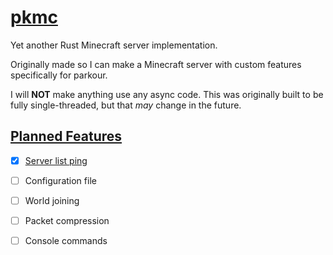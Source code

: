 
# [pkmc](https://github.com/Vulae/pkmc)

Yet another Rust Minecraft server implementation.

Originally made so I can make a Minecraft server with custom features specifically for parkour.

I will **NOT** make anything use any async code.
This was originally built to be fully single-threaded, but that *may* change in the future.

## [Planned Features](#planned-features)

- [X] [Server list ping](https://wiki.vg/Server_List_Ping)
- [ ] Configuration file
- [ ] World joining
- [ ] Packet compression
- [ ] Console commands

